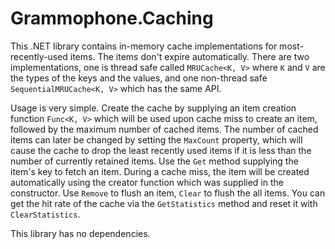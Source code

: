 # Grammophone.Caching
This .NET library contains in-memory cache implementations for most-recently-used items. The items don't expire automatically. There are two implementations, one is thread safe called `MRUCache<K, V>` where `K` and `V` are the types of the keys and the values, and one non-thread safe `SequentialMRUCache<K, V>` which has the same API.

Usage is very simple. Create the cache by supplying an item creation function `Func<K, V>` which will be used upon cache miss to create an item, followed by the maximum number of cached items. The number of cached items can later be changed by setting the `MaxCount` property, which will cause the cache to drop the least recently used items if it is less than the number of currently retained items. Use the `Get` method supplying the item's key to fetch an item. During a cache miss, the item will be created automatically using the creator function which was supplied in the constructor. Use `Remove` to flush an item, `Clear` to flush the all items. You can get the hit rate of the cache via the `GetStatistics` method and reset it with `ClearStatistics`.

This library has no dependencies.
